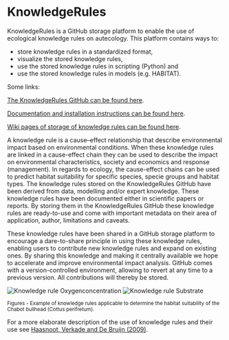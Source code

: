 KnowledgeRules
===============

KnowledgeRules is a GitHub storage platform to enable the use of ecological knowledge rules on autecology.
This platform contains ways to:
-	store knowledge rules in a standardized format, 
-	visualize the stored knowledge rules,
-	use the stored knowledge rules in scripting (Python) and
-	use the stored knowledge rules in models (e.g. HABITAT).

Some links:

[The KnowledgeRules GitHub can be found here](https://github.com/Deltares/KnowledgeRules).

[Documentation and installation instructions can be found here](https://deltares.github.io/KnowledgeRules/).

[Wiki pages of storage of knowledge rules can be found here](https://publicwiki.deltares.nl/display/HBTHOME/Ecological+knowledge+base).


A knowledge rule is a cause–effect relationship that describe environmental impact based on environmental conditions. When these knowledge rules are linked in a cause-effect chain they can be used to describe the impact on environmental characteristics, society and economics and response (management). In regards to ecology, the cause-effect chains can be used to predict habitat suitability for specific species, specie groups and habitat types. The knowledge rules stored on the KnowledgeRules GitHub have been derived from data, modelling and/or expert knowledge. These knowledge rules have been documented either in scientific papers or reports. By storing them in the KnowledgeRules GitHub these knowledge rules are ready-to-use and come with important metadata on their area of application, author, limitations and caveats.

These knowledge rules have been shared in a GitHub storage platform to encourage a dare-to-share principle in using these knowledge rules, enabling users to contribute new knowledge rules and expand on existing ones. By sharing this knowledge and making it centrally available we hope to accelerate and improve environmental impact analysis. 
GitHub comes with a version-controlled environment, allowing to revert at any time to a previous version. All contributions will thereby be stored.

![Knowledge rule Oxygenconcentration](https://github.com/Deltares/KnowledgeRules/blob/master/docs/images/oxygen_knowledgerule.png)
![Knowledge rule Substrate](https://github.com/Deltares/KnowledgeRules/blob/master/docs/images/substrate_knowledgerule.png)

<sup>Figures - Example of knowledge rules applicable to determine the habitat suitability of the Chabot bullhead (Cottus perifretum).</sub> 

For a more elaborate description of the use of knowledge rules and their use see [Haasnoot, Verkade and De Bruijn (2009)](https://www.researchgate.net/publication/46723038_HABITAT_a_spatial_analysis_tool_for_environmental_impact_and_damage_assessment).

